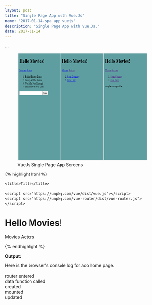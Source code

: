 ```yaml
---
layout: post
title: "Single Page App with Vue.Js"
name: "2017-01-14-spa_app_vuejs"
description: "Single Page App with Vue.Js."
date: 2017-01-14
---
```


<p>...</p>

<p>
    <figure>
      <img src="/images/VueJsDemo.png" alt="VueJs Single Page App Screens" width="600" height="350" />
      <figcaption>VueJs Single Page App Screens</figcaption>
    </figure>    
</p>

{% highlight html %}

<!DOCTYPE html>
<html>
<head>
    <meta http-equiv="content-type" content="text/html; charset=UTF-8">
    <meta charset="utf-8">
    <meta name="viewport" content="width=device-width,initial-scale=1">

    <title>Title</title>

    <script src="https://unpkg.com/vue/dist/vue.js"></script>
    <script src="https://unpkg.com/vue-router/dist/vue-router.js"></script>
</head>
<body>
    <div id="app">
      <h1>Hello Movies!</h1>
      <p>
        <router-link to="/movies">Movies</router-link>
        <router-link to="/actors">Actors</router-link>
      </p>
      <router-view></router-view>
    </div>
</body>

<script id="actorsTemplate" type="text/x-template">
    <div>
        <ol>
            <li><router-link to="/actors/profile">Sean Connery</router-link></li>
            <li><router-link to="/actors/profile">Jude Law</router-link></li>
        </ol>
        <router-view></router-view>
    </div>
</script>
<script>
    //Data store.
    const imdb = [
                    { text: 'Behind Eneny Lines' },
                    { text: 'Eneny At The Gates' },
                    { text: 'World In Not Enough' },
                    { text: 'Tomorrow Never Dies' }
                ];
    
    const Actors = {
       template: '#actorsTemplate'
    };

    const ActroProfile = {
        template: '<div>simple actor profile</div>'
    }

    // Movies page component
    const Movies = {
        data: function(){
            console.log('data function called');
            return {
                newmovie:'',
                movies: []
            };
        },
        methods: {
            addMovie: function () {
                this.movies.push({
                    text: this.newmovie
                });
                this.newmovie = '';
                //router.replace('actors');
                return false;
            }
        },
       template:
                '<div>'+
                    '<ol>'+
                        '<li v-for="movie in movies">'+
                            '{{ movie.text }}'+
                        '</li>'+
                    '</ol>'+
                    '<input type="text" v-model="newmovie">'+
                    '<button v-on:click="addMovie">New</button>'+
                '<div>',
        //component life cycle methods
        created: function () {
            console.log('created');
        },
        updated: function () {
            console.log('updated');
        },
        mounted: function () {
            console.log('mounted');
        },
        destroyed: function () {
            console.log('destroyed');
        },
        beforeRouteEnter: function(to, from, next) {
            console.log('router entered');
            next(function(vm){
                vm.movies = imdb;
            });
        }
    };

    const routes = [
        { path: '/', component: Movies },
        { path: '/movies', component: Movies },
        { path: '/actors', component: Actors, children: [
                {
                  path: 'profile',
                  component: ActroProfile
                }
            ]
        }
    ];
    
    const router = new VueRouter({
      routes: routes // short for routes: routes
    });
    
    const app = new Vue({
      router: router
    }).$mount('#app');

</script>
</html>


{% endhighlight %}

<b>Output:</b>
<p class="output">
Here is the browser's console log for aoo home page.<br>
<br>
router entered<br>
data function called<br>
created<br>
mounted<br>
updated<br>
</p>